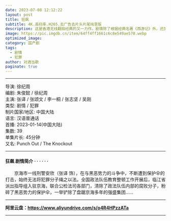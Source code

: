 ```yaml
---
date: 2023-07-08 12:12:22
layout: post
title: 狂飙
subtitle: 4K.高码率.H265.去广告去片头片尾纯享版 
description: 这是香港无线翻拍经典的又一力作。剧情除了根据经典名著《西游记》外，还加入了大量的搞笑元素，使得这一部作品在还原原著的同时，又创作出了有别于原著的另一番风味....
image: https://pic.imgdb.cn/item/64ff4ff1661c6c8e549ae570.webp
optimized_image: 
category: 国产剧
tags:  
  - 剧情
  - 犯罪
author: 对酒当歌
paginate: true
---
```


---

导演: 徐纪周  
编剧: 朱俊懿 / 徐纪周  
主演: 张译 / 张颂文 / 李一桐 / 张志坚 / 吴刚  
类型: 剧情 / 犯罪  
制片国家/地区: 中国大陆  
语言: 汉语普通话  
首播: 2023-01-14(中国大陆)  
集数: 39  
单集片长: 45分钟  
又名: Punch Out / The Knockout  

---

#### 狂飙 剧情简介 · · · · · ·

　　京海市一线刑警安欣（张译 饰），在与黑恶势力的斗争中，不断遭到保护伞的打击，始终无法将犯罪分子绳之以法。全国政法队伍教育整顿工作开展后，临江省派出指导组入驻京海，联合公检法司各部门，清除了政法队伍内部的腐败分子，粉碎了黑恶势力的保护伞，一举铲除了盘踞京海多年的强盛集团……

---

**阿里云盘：<https://www.aliyundrive.com/s/o4R4HPzzATa>**

---
